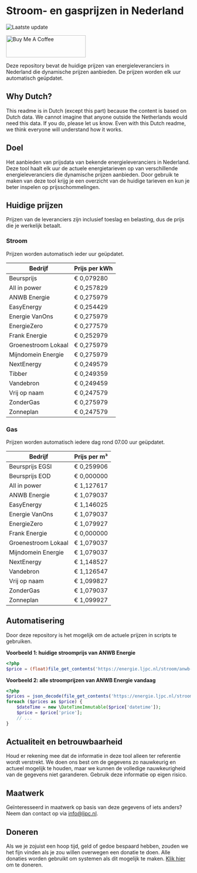 # Stroom- en gasprijzen in Nederland

![Laatste update](https://img.shields.io/badge/laatste%20update-2024--03--18%2006%3A00%20CET-brightgreen)

<a href="https://www.buymeacoffee.com/Lars-" target="_blank"><img src="https://cdn.buymeacoffee.com/buttons/v2/default-orange.png" alt="Buy Me A Coffee" height="60" style="height: 60px !important;width: 217px !important;" ></a>

Deze repository bevat de huidige prijzen van energieleveranciers in Nederland die dynamische prijzen aanbieden. De prijzen worden elk uur automatisch geüpdatet.

## Why Dutch?

This readme is in Dutch (except this part) because the content is based on Dutch data. We cannot imagine that anyone outside the Netherlands would need this data. If you do, please let us know. Even with this Dutch readme, we think
everyone will understand how it works.

## Doel

Het aanbieden van prijsdata van bekende energieleveranciers in Nederland. Deze tool haalt elk uur de actuele energietarieven op van verschillende energieleveranciers die dynamische prijzen aanbieden. Door gebruik te maken van deze tool
krijg je een overzicht van de huidige tarieven en kun je beter inspelen op prijsschommelingen.

## Huidige prijzen

Prijzen van de leveranciers zijn inclusief toeslag en belasting, dus de prijs die je werkelijk betaalt.

### Stroom

Prijzen worden automatisch ieder uur geüpdatet.

 Bedrijf | Prijs per kWh 
---------|---------------
Beursprijs | € 0,079280
All in power | € 0,257829
ANWB Energie | € 0,275979
EasyEnergy | € 0,254429
Energie VanOns | € 0,275979
EnergieZero | € 0,277579
Frank Energie | € 0,252979
Groenestroom Lokaal | € 0,275979
Mijndomein Energie | € 0,275979
NextEnergy | € 0,249579
Tibber | € 0,249359
Vandebron | € 0,249459
Vrij op naam | € 0,247579
ZonderGas | € 0,275979
Zonneplan | € 0,247579


### Gas

Prijzen worden automatisch iedere dag rond 07.00 uur geüpdatet.

 Bedrijf | Prijs per m³ 
---------|--------------
Beursprijs EGSI | € 0,259906
Beursprijs EOD | € 0,000000
All in power | € 1,127617
ANWB Energie | € 1,079037
EasyEnergy | € 1,146025
Energie VanOns | € 1,079037
EnergieZero | € 1,079927
Frank Energie | € 0,000000
Groenestroom Lokaal | € 1,079037
Mijndomein Energie | € 1,079037
NextEnergy | € 1,148527
Vandebron | € 1,126547
Vrij op naam | € 1,099827
ZonderGas | € 1,079037
Zonneplan | € 1,099927


## Automatisering

Door deze repository is het mogelijk om de actuele prijzen in scripts te gebruiken.

**Voorbeeld 1: huidige stroomprijs van ANWB Energie**

```php
<?php
$price = (float)file_get_contents('https://energie.ljpc.nl/stroom/anwb-energie-nu.txt');

```

**Voorbeeld 2: alle stroomprijzen van ANWB Energie vandaag**

```php
<?php
$prices = json_decode(file_get_contents('https://energie.ljpc.nl/stroom/all-in-power-vandaag.json'),true);
foreach ($prices as $price) {
    $dateTime = new \DateTimeImmutable($price['datetime']);
    $price = $price['price'];
    // ...
}
```

## Actualiteit en betrouwbaarheid

Houd er rekening mee dat de informatie in deze tool alleen ter referentie wordt verstrekt. We doen ons best om de gegevens zo nauwkeurig en actueel mogelijk te houden, maar we kunnen de volledige nauwkeurigheid van de gegevens niet
garanderen. Gebruik deze informatie op eigen risico.

## Maatwerk

Geïnteresseerd in maatwerk op basis van deze gegevens of iets anders? Neem dan contact op
via [info@ljpc.nl](mailto:info@ljpc.nl?subject=Energie%20prijzen).

## Doneren

Als we je zojuist een hoop tijd, geld of gedoe bespaard hebben, zouden we het fijn vinden als je zou willen overwegen een
donatie te doen. Alle donaties worden gebruikt om systemen als dit mogelijk te
maken. [Klik hier](https://www.buymeacoffee.com/Lars-) om te doneren.
